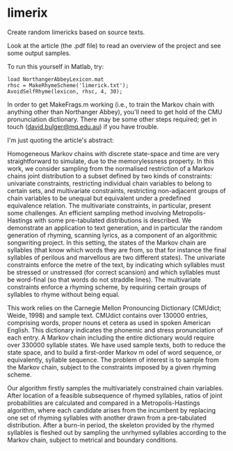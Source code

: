 # limerix
Create random limericks based on source texts.

Look at the article (the .pdf file) to read an overview of the project and see some output samples.

To run this yourself in Matlab, try:

    load NorthangerAbbeyLexicon.mat
    rhsc = MakeRhymeScheme('limerick.txt');
    AvoidSelfRhyme(lexicon, rhsc, 4, 30);
  
In order to get MakeFrags.m working (i.e., to train the Markov chain with anything other than Northanger Abbey),
you'll need to get hold of the CMU pronunciation dictionary. There may be some other steps required;
get in touch (david.bulger@mq.edu.au) if you have trouble.

I'm just quoting the article's abstract:

Homogeneous Markov chains with discrete state-space and time are very straightforward to
simulate, due to the memorylessness property. In this work, we consider sampling from the normalised
restriction of a Markov chains joint distribution to a subset defined by two kinds of constraints:
univariate constraints, restricting individual chain variables to belong to certain sets, and multivariate
constraints, restricting non-adjacent groups of chain variables to be unequal but equivalent under a
predefined equivalence relation. The multivariate constraints, in particular, present some challenges. An
efficient sampling method involving Metropolis-Hastings with some pre-tabulated distributions is described.
We demonstrate an application to text generation, and in particular the random generation of rhyming, scanning
lyrics, as a component of an algorithmic songwriting project. In this setting, the states of the Markov chain
are syllables (that know which words they are from, so that for instance the final syllables of perilous and
marvellous are two different states). The univariate constraints enforce the metre of the text, by indicating
which syllables must be stressed or unstressed (for correct scansion) and which syllables must be word-final
(so that words do not straddle lines). The multivariate constraints enforce a rhyming scheme, by requiring
certain groups of syllables to rhyme without being equal.

This work relies on the Carnegie Mellon Pronouncing Dictionary (CMUdict; Weide, 1998) and sample text.
CMUdict contains over 130000 entries, comprising words, proper nouns et cetera as used in spoken American
English. This dictionary indicates the phonemic and stress pronunciation of each entry.
A Markov chain including the entire dictionary would require over 330000 syllable states. We have used
sample texts, both to reduce the state space, and to build a first-order Markov m odel of word sequence, or
equivalently, syllable sequence. The problem of interest is to sample from the Markov chain, subject to the
constraints imposed by a given rhyming scheme.

Our algorithm firstly samples the multivariately constrained chain variables. After location of a feasible
subsequence of rhymed syllables, ratios of joint probabilities are calculated and compared in a Metropolis-Hastings
algorithm, where each candidate arises from the incumbent by replacing one set of rhyming syllables with
another drawn from a pre-tabulated distribution. After a burn-in period, the skeleton provided by the rhymed
syllables is fleshed out by sampling the unrhymed syllables according to the Markov chain, subject to metrical
and boundary conditions.
